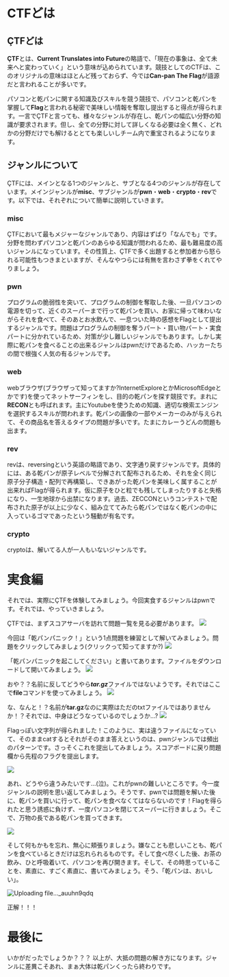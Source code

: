 # CTFどは


## ÇTFどは

**ÇTF**とは、**Current Trunslates into Future**の略語で、「現在の事象は、全て未来へと変わっていく」という意味が込められています。競技としてのCTFは、このオリジナルの意味はほとんど残っておらず、今では**Can-pan The Flag**が語源だと言われることが多いです。

パソコンと乾パンに関する知識及びスキルを競う競技で、パソコンと乾パンを掌握して**Flag**と言われる秘密で美味しい情報を奪取し提出すると得点が得られます。一言でÇTFと言っても、様々なジャンルが存在し、乾パンの幅広い分野の知識が要求されます。但し、全ての分野に対して詳しくなる必要は全く無く、どれかの分野だけでも解けるととても楽しいしチーム内で重宝されるようになります。

## ジャンルについて

ÇTFには、メインとなる1つのジャンルと、サブとなる4つのジャンルが存在しています。メインジャンルが**misc**、サブジャンルが**pwn**・**web**・**crypto**・**rev**です。以下では、それぞれについて簡単に説明していきます。


### misc

ÇTFにおいて最もメジャーなジャンルであり、内容はずばり「なんでも」です。分野を問わずパソコンと乾パンのあらゆる知識が問われるため、最も難易度の高いジャンルになっています。その性質上、ÇTFで多く出題すると参加者から怒られる可能性もつきまといますが、そんなやつらには有無を言わさず拳をくれてやりましょう。

### pwn

プログラムの脆弱性を突いて、プログラムの制御を奪取した後、一旦パソコンの電源を切って、近くのスーパーまで行って乾パンを買い、お家に帰って味わいながらそれを食べて、そのあとお水飲んで、一息ついた時の感想をFlagとして提出するジャンルです。問題はプログラムの制御を奪うパート・買い物パート・実食パートに分かれているため、対策が少し難しいジャンルでもあります。しかし実際に乾パンを食べることの出来るジャンルはpwnだけであるため、ハッカーたちの間で根強く人気の有るジャンルです。


### web

webブラウザ(ブラウザって知ってますか?InternetExploreとかMicrosoftEdgeとかです)を使ってネットサーフィンをし、目的の乾パンを探す競技です。まれに**RECON**とも呼ばれます。主にYoutubeを使うための知識、適切な検索エンジンを選択するスキルが問われます。乾パンの画像の一部やメーカーのみが与えられて、その商品名を答えるタイプの問題が多いです。たまにカレーうどんの問題も出ます。


### rev

revは、reversingという英語の略語であり、文字通り戻すジャンルです。具体的には、ある乾パンが原子レベルで分解されて配布されるため、それを全く同じ原子分子構造・配列で再構築し、できあがった乾パンを美味しく属することが出来ればFlagが得られます。仮に原子をひと粒でも残してしまったりすると失格になり、一生地球から出禁になります。過去、ZECCONというコンテストで配布された原子が以上に少なく、組み立ててみたら乾パンではなく乾パンの中に入っているゴマであったという騒動が有名です。


### crypto

cryptoは、解いてる人が一人もいないジャンルです。


# 実食編

それでは、実際にÇTFを体験してみましょう。今回実食するジャンルはpwnです。それでは、やっていきましょう。

ÇTFでは、まずスコアサーバを訪れて問題一覧を見る必要があります。
![](https://i.imgur.com/JeEmXY8.png)

今回は「乾パンパニック！」という1点問題を練習として解いてみましょう。問題をクリックしてみましょう(クリックって知ってますか?)
![](https://i.imgur.com/e5cwxmR.png)

「乾パンパニックを起こしてください」と書いてあります。ファイルをダウンロードして開いてみましょう。
![](https://i.imgur.com/S7HMsVU.png)

おや？？名前に反してどうやら***tar.gz***ファイルではないようです。それではここで**file**コマンドを使ってみましょう。
![](https://i.imgur.com/no1WNFs.png)

な、なんと！？名前が**tar.gz**なのに実際はただのtxtファイルではありませんか！？それでは、中身はどうなっているのでしょうか...?
![](https://i.imgur.com/N7GnVzx.png)

Flagっぽい文字列が得られました！このように、実は違うファイルになっていて、そのままcatするとそれがそのまま答えというのは、pwnジャンルでは頻出のパターンです。さっそくこれを提出してみましょう。スコアボードに戻り問題欄から先程のフラグを提出します。

![](https://i.imgur.com/f4GPE5R.png)

あれ、どうやら違うみたいです...(泣)。これがpwnの難しいところです。今一度ジャンルの説明を思い返してみましょう。そうです、pwnでは問題を解いた後に、乾パンを買いに行って、乾パンを食べなくてはならないのです！Flagを得られたと思う誘惑に負けず、一度パソコンを閉じてスーパーに行きましょう。そこで、万物の長である乾パンを買ってきます。

![](https://i.imgur.com/8LDXEFt.jpg)

そして何もかもを忘れ、無心に頬張りましょう。嫌なことも悲しいことも、乾パンを食べているときだけは忘れられるものです。そして食べ尽くした後、お茶の飲み、ひと呼吸着いて、パソコンを再び開きます。そして、その時思っていることを、素直に、すごく素直に、書いてみましょう。そう、「乾パンは、おいしい」。　

![Uploading file..._auuhn9qdq]()

正解！！！


# 最後に

いかがだったでしょうか？？？
以上が、大抵の問題の解き方になります。ジャンルに差異こそあれ、まぁ大体は乾パンくったら終わりです。












